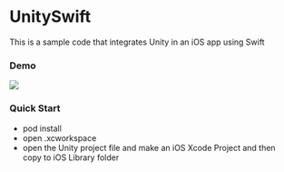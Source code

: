 # UnitySwift
This is a sample code that integrates Unity in an iOS app using Swift

### Demo
![](https://github.com/superbderrick/UnitySwift/blob/main/demo/123.gif?raw=true)

### Quick Start 

- pod install
- open .xcworkspace
- open the Unity project file and make an iOS Xcode Project and then copy to iOS Library folder
